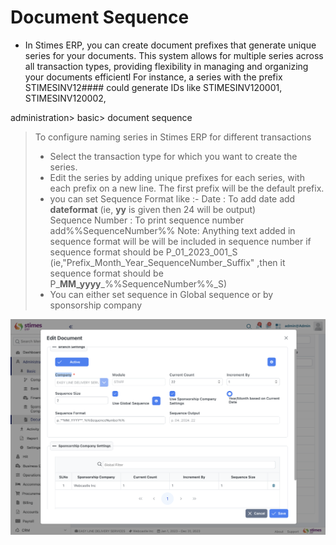 # Document Sequence
- In Stimes ERP, you can create document prefixes that generate unique series for your documents. This system allows for multiple series across all transaction types, providing flexibility in managing and organizing your documents efficientl
For instance, a series with the prefix STIMESINV12#### could generate IDs like STIMESINV120001, STIMESINV120002, 

administration> basic> document sequence 

> To configure naming series in Stimes ERP for different transactions
>
>- Select the transaction type for which you want to create the series.
>- Edit the series by adding unique prefixes for each series, with each prefix on a new line. The first prefix will be the default prefix.
>- you can set Sequence Format like :- Date : To add date add **dateformat** (ie, **yy** is given then 24 will be output)  
>Sequence Number : To print sequence number add%%SequenceNumber%%
>Note: Anything text added in sequence format will be will be included in sequence number
if sequence format should be P_01_2023_001_S (ie,"Prefix_Month_Year_SequenceNumber_Suffix" ,then it sequence format should be P_**MM_yyyy**_%%SequenceNumber%%_S)
>- You can either set sequence in Global sequence or by sponsorship company 

![alt text](../../images/document_sequence.png)